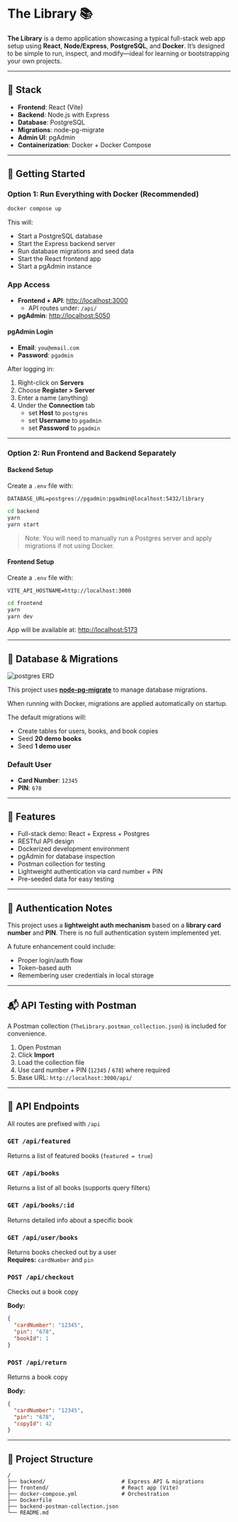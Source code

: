 # The Library 📚

**The Library** is a demo application showcasing a typical full-stack web app setup using **React**, **Node/Express**, **PostgreSQL**, and **Docker**. It’s designed to be simple to run, inspect, and modify—ideal for learning or bootstrapping your own projects.

---

## 🧱 Stack

- **Frontend**: React (Vite)
- **Backend**: Node.js with Express
- **Database**: PostgreSQL
- **Migrations**: node-pg-migrate
- **Admin UI**: pgAdmin
- **Containerization**: Docker + Docker Compose

---

## 🚀 Getting Started

### Option 1: Run Everything with Docker (Recommended)

```bash
docker compose up
```

This will:

- Start a PostgreSQL database
- Start the Express backend server
- Run database migrations and seed data
- Start the React frontend app
- Start a pgAdmin instance

### App Access

- **Frontend + API**: [http://localhost:3000](http://localhost:3000)
  - API routes under: `/api/`
- **pgAdmin**: [http://localhost:5050](http://localhost:5050)

#### pgAdmin Login

- **Email**: `you@email.com`
- **Password**: `pgadmin`

After logging in:

1. Right-click on **Servers**
2. Choose **Register > Server**
3. Enter a name (anything)
4. Under the **Connection** tab
   - set **Host** to `postgres`
   - set **Username** to `pgadmin`
   - set **Password** to `pgadmin`

---

### Option 2: Run Frontend and Backend Separately

#### Backend Setup

Create a `.env` file with:

```env
DATABASE_URL=postgres://pgadmin:pgadmin@localhost:5432/library
```

```bash
cd backend
yarn
yarn start
```

> Note: You will need to manually run a Postgres server and apply migrations if not using Docker.

#### Frontend Setup

Create a `.env` file with:

```env
VITE_API_HOSTNAME=http://localhost:3000
```

```bash
cd frontend
yarn
yarn dev
```

App will be available at: [http://localhost:5173](http://localhost:5173)

---

## 🔧 Database & Migrations

![postgres ERD]("./ERD.png")

This project uses **[node-pg-migrate](https://github.com/salsita/node-pg-migrate)** to manage database migrations.

When running with Docker, migrations are applied automatically on startup.

The default migrations will:

- Create tables for users, books, and book copies
- Seed **20 demo books**
- Seed **1 demo user**

### Default User

- **Card Number**: `12345`
- **PIN**: `678`

---

## 🧪 Features

- Full-stack demo: React + Express + Postgres
- RESTful API design
- Dockerized development environment
- pgAdmin for database inspection
- Postman collection for testing
- Lightweight authentication via card number + PIN
- Pre-seeded data for easy testing

---

## 🔐 Authentication Notes

This project uses a **lightweight auth mechanism** based on a **library card number** and **PIN**. There is no full authentication system implemented yet.

A future enhancement could include:

- Proper login/auth flow
- Token-based auth
- Remembering user credentials in local storage

---

## 📬 API Testing with Postman

A Postman collection (`TheLibrary.postman_collection.json`) is included for convenience.

1. Open Postman
2. Click **Import**
3. Load the collection file
4. Use card number + PIN (`12345` / `678`) where required
5. Base URL: `http://localhost:3000/api/`

---

## 🔌 API Endpoints

All routes are prefixed with `/api`

### `GET /api/featured`

Returns a list of featured books (`featured = true`)

### `GET /api/books`

Returns a list of all books (supports query filters)

### `GET /api/books/:id`

Returns detailed info about a specific book

### `GET /api/user/books`

Returns books checked out by a user  
**Requires:** `cardNumber` and `pin`

### `POST /api/checkout`

Checks out a book copy

**Body:**

```json
{
  "cardNumber": "12345",
  "pin": "678",
  "bookId": 1
}
```

### `POST /api/return`

Returns a book copy

**Body:**

```json
{
  "cardNumber": "12345",
  "pin": "678",
  "copyId": 42
}
```

---

## 📂 Project Structure

```
/
├── backend/                        # Express API & migrations
├── frontend/                       # React app (Vite)
├── docker-compose.yml              # Orchestration
├── Dockerfile
├── backend-postman-collection.json
└── README.md
```
